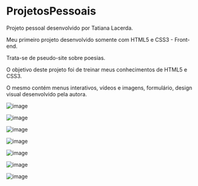 # ProjetosPessoais



Projeto pessoal desenvolvido por Tatiana Lacerda.

Meu primeiro projeto desenvolvido somente com HTML5 e CSS3 - Front-end.

Trata-se de pseudo-site sobre poesias.

O objetivo deste projeto foi de treinar meus conhecimentos de HTML5 e CSS3.

O mesmo contém menus interativos, vídeos e imagens, formulário, design visual desenvolvido pela autora.


![image](https://user-images.githubusercontent.com/82288009/126049020-c9801824-590b-4b9a-aca8-9ddffd520106.png)



![image](https://user-images.githubusercontent.com/82288009/126049034-dcf56ae5-566a-4175-b803-927fe600763f.png)



![image](https://user-images.githubusercontent.com/82288009/126049038-0c20bce7-1012-4b65-ba93-a921ba0bd9ab.png)


![image](https://user-images.githubusercontent.com/82288009/126049048-b72c5073-90c9-429b-9dcb-5a9b9bbdd466.png)


![image](https://user-images.githubusercontent.com/82288009/126049057-352b0435-6287-47ff-926a-7534450e31c3.png)


![image](https://user-images.githubusercontent.com/82288009/126049062-a2d60114-76d5-4299-bc76-dac107b65a42.png)



![image](https://user-images.githubusercontent.com/82288009/126049068-b74ba120-78e1-4d46-bd8d-cbdede49b103.png)





